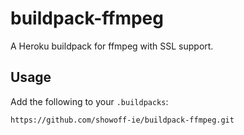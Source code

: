 # buildpack-ffmpeg

A Heroku buildpack for ffmpeg with SSL support.

## Usage

Add the following to your `.buildpacks`:

```
https://github.com/showoff-ie/buildpack-ffmpeg.git
```
